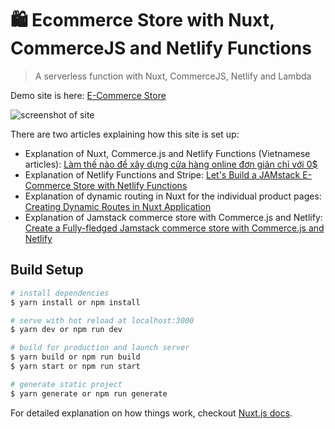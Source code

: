 # 🛍 Ecommerce Store with Nuxt, CommerceJS and Netlify Functions

> A serverless function with Nuxt, CommerceJS, Netlify and Lambda

Demo site is here: [E-Commerce Store](https://jovial-kare-358b4a.netlify.app/)

![screenshot of site](https://s3-us-west-2.amazonaws.com/s.cdpn.io/28963/ecommerce-screenshot.jpg "E-Commerce Netlify Site")

There are two articles explaining how this site is set up:
* Explanation of Nuxt, Commerce.js and Netlify Functions (Vietnamese articles): [Làm thế nào để xây dựng cửa hàng online đơn giản chỉ với 0$
](https://www.tritblog.site/huong-dan-tao-website-ban-hang/)
* Explanation of Netlify Functions and Stripe: [Let's Build a JAMstack E-Commerce Store with Netlify Functions](https://css-tricks.com/lets-build-a-jamstack-e-commerce-store-with-netlify-functions/)
* Explanation of dynamic routing in Nuxt for the individual product pages: [Creating Dynamic Routes in Nuxt Application](https://css-tricks.com/creating-dynamic-routes-in-a-nuxt-application/)
* Explanation of Jamstack commerce store with Commerce.js and Netlify: [Create a Fully-fledged Jamstack commerce store with Commerce.js and Netlify](https://www.netlify.com/blog/2020/07/09/create-a-fully-fledged-jamstack-commerce-store-with-commerce.js-and-netlify/)
## Build Setup

``` bash
# install dependencies
$ yarn install or npm install

# serve with hot reload at localhost:3000
$ yarn dev or npm run dev

# build for production and launch server
$ yarn build or npm run build
$ yarn start or npm run start

# generate static project
$ yarn generate or npm run generate
```

For detailed explanation on how things work, checkout [Nuxt.js docs](https://nuxtjs.org).
